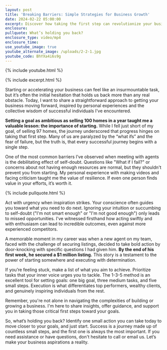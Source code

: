 ```yaml
---
layout: post
title: 'Breaking Barriers: Simple Strategies for Business Growth'
date: 2024-02-22 05:00:00
excerpt: Discover how taking the first step can revolutionize your business journey
enclosure:
pullquote: What’s holding you back?
enclosure_type: video/mp4
enclosure_time:
use_youtube_image: true
youtube_alternate_image: /uploads/2-2-1.jpg
youtube_code: BhYXa4i6s9g
---
```

{% include youtube.html %}

{% include excerpt.html %}

Starting or accelerating your business can feel like an insurmountable task, but it’s often the initial hesitation that holds us back more than any real obstacle. Today, I want to share a straightforward approach to getting your business moving forward, inspired by personal experiences and the collective wisdom of successful individuals I've encountered.

**Setting a goal as ambitious as selling 100 homes in a year taught me a valuable lesson: the importance of starting.** While I fell just short of my goal, of selling 97 homes, the journey underscored that progress hinges on taking that first step. Many of us are paralyzed by the “what ifs” and the fear of failure, but the truth is, that every successful journey begins with a single step.

One of the most common barriers I’ve observed when meeting with agents is the debilitating effect of self-doubt. Questions like "What if I fail?" or concerns about not having enough resources are normal, but they shouldn't prevent you from starting. My personal experience with making videos and facing criticism taught me the value of resilience. If even one person finds value in your efforts, it’s worth it.

{% include pullquote.html %}

Act with urgency when inspiration strikes. Your conscience often guides you toward what you need to do next. Ignoring your intuition or succumbing to self-doubt ("I'm not smart enough" or "I'm not good enough") only leads to missed opportunities. I've witnessed firsthand how acting swiftly and with enthusiasm can lead to incredible outcomes, even against more experienced competitors.

A memorable moment in my career was when a new agent on my team, faced with the challenge of securing listings, decided to take bold action by door-knocking with specific questions I had given him. **By the end of his first week, he secured a $1 million listing.** This story is a testament to the power of starting somewhere and executing with determination.

If you’re feeling stuck, make a list of what you aim to achieve. Prioritize tasks that your inner voice urges you to tackle. The 1-3-5 method is an excellent tool for setting goals: one big goal, three medium tasks, and five small steps. Execution is what differentiates top performers, wealthy clients, and genuinely inspiring individuals from the rest.

Remember, you're not alone in navigating the complexities of building or growing a business. I'm here to share insights, offer guidance, and support you in taking those critical first steps toward your goals.

So, what’s holding you back? Identify one small action you can take today to move closer to your goals, and just start. Success is a journey made up of countless small steps, and the first one is always the most important. If you need assistance or have questions, don't hesitate to call or email us. Let’s make your business aspirations a reality.